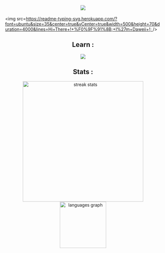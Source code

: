 <h1 align="center">
    <img src=https://readme-typing-svg.herokuapp.com/?font=ubuntu&size=35&center=true&vCenter=true&width=500&height=70&duration=4000&lines=Hi+There+!+%F0%9F%91%8B;+I%27m+Daweii+!; />
</h1>

<img src=[https://readme-typing-svg.herokuapp.com/?font=ubuntu&size=35&center=true&vCenter=true&width=500&height=70&duration=4000&lines=Hi+There+!+%F0%9F%91%8B;+I%27m+Daweii+!; ](https://platane.github.io/snk/
)/>

<h2 align="center">Learn :</h2>
<div align="center">
  <img src="https://skillicons.dev/icons?i=java,python,idea,git" />
</div>

<h2 align="center">Stats :</h2>
<div align="center">
  <img width=390 src="https://streak-stats.demolab.com/?user=Daweii-dev&count_private=true&theme=transparent&border_radius=10" alt="streak stats"/>
  <img src="https://github-readme-stats.vercel.app/api/top-langs?username=Daweii-dev&locale=en&hide_title=false&layout=compact&card_width=320&langs_count=5&theme=transparent&hide_border=false&order=2&custom_title=Languages" height="150" alt="languages graph"/>
</div>
